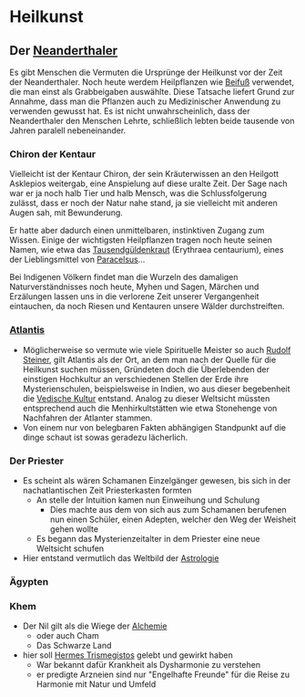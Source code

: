 # Heilkunst

## Der [Neanderthaler](Neanderthaler.md)
Es gibt Menschen die Vermuten die Ursprünge der Heilkunst vor der Zeit der Neanderthaler. Noch heute werdem Heilpflanzen wie [Beifuß](../Stoffe/Rohstoffe/Beifuß.md) verwendet, die man einst als Grabbeigaben auswählte. Diese Tatsache liefert Grund zur Annahme, dass man die Pflanzen auch zu Medizinischer Anwendung zu verwenden gewusst hat. Es ist nicht unwahrscheinlich, dass der Neanderthaler den Menschen Lehrte, schließlich lebten beide tausende von Jahren paralell nebeneinander.

### Chiron der Kentaur
Vielleicht ist der Kentaur Chiron, der sein Kräuterwissen an den  Heilgott Asklepios weitergab, eine Anspielung auf diese uralte Zeit. Der Sage nach war er ja noch halb Tier und halb Mensch, was die Schlussfolgerung zulässt, dass er noch der Natur nahe stand, ja sie vielleicht mit anderen Augen sah, mit Bewunderung. 

Er hatte aber dadurch einen unmittelbaren, instinktiven Zugang zum Wissen. Einige der wichtigsten Heilpflanzen tragen noch heute 
seinen Namen, wie etwa das [Tausendgüldenkraut](../Stoffe/Rohstoffe/Tausendgüldenkraut.md)
(Erythraea centaurium), eines der Lieblingsmittel
von [Paracelsus](../Wichtige_Persönlichkeiten/Paracelsus.md)...

Bei Indigenen Völkern findet man die Wurzeln des damaligen Naturverständnisses noch heute, Myhen und Sagen, Märchen und Erzälungen lassen uns in die verlorene Zeit unserer Vergangenheit eintauchen, da noch Riesen und Kentauren unsere Wälder durchstreiften.

### [Atlantis](Atlantis.md)
- Möglicherweise so vermute wie viele Spirituelle Meister so auch [Rudolf Steiner](../Wichtige_Persönlichkeiten/Rudolf%20Steiner.md), gilt Atlantis als der Ort, an dem man nach der Quelle für die Heilkunst suchen müssen, Gründeten doch die Überlebenden der einstigen Hochkultur an verschiedenen Stellen der Erde ihre Mysterienschulen, beispielsweise in Indien, wo aus dieser begebenheit die [Vedische Kultur](Veden.md) entstand. Analog zu dieser Weltsicht müssten entsprechend auch die Menhirkultstätten wie etwa Stonehenge von Nachfahren der Atlanter stammen. 
- Von einem nur von belegbaren Fakten abhängigen Standpunkt auf die dinge schaut ist sowas geradezu lächerlich.
### Der Priester
- Es scheint als wären Schamanen Einzelgänger gewesen, bis sich in der nachatlantischen Zeit Priesterkasten formten
	- An stelle der Intuition kamen nun Einweihung und Schulung
		- Dies machte aus dem von sich aus zum Schamanen berufenen nun einen Schüler, einen Adepten, welcher den Weg der Weisheit gehen wollte
	- Es begann das Mysterienzeitalter in dem Priester eine neue Weltsicht schufen
- Hier entstand vermutlich das Weltbild der [Astrologie](Astrologie.md)

### Ägypten
### Khem
- Der Nil gilt als die Wiege der [Alchemie](Alchemie.md)
	- oder auch Cham
	- Das Schwarze Land
- hier soll [Hermes Trismegistos](../Wichtige_Persönlichkeiten/Hermes%20Trismegistos.md) gelebt und gewirkt haben
	- War bekannt dafür Krankheit als Dysharmonie zu verstehen
	- er predigte Arzneien sind nur "Engelhafte Freunde" für die Reise zu Harmonie mit Natur und Umfeld
